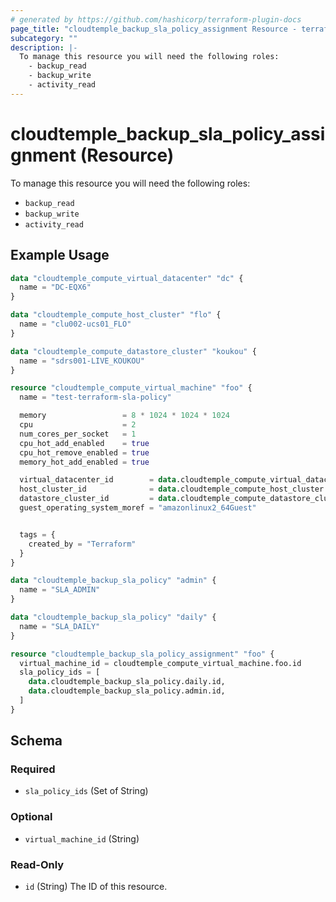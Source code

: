 ```yaml
---
# generated by https://github.com/hashicorp/terraform-plugin-docs
page_title: "cloudtemple_backup_sla_policy_assignment Resource - terraform-provider-cloudtemple"
subcategory: ""
description: |-
  To manage this resource you will need the following roles:
    - backup_read
    - backup_write
    - activity_read
---
```


# cloudtemple_backup_sla_policy_assignment (Resource)

To manage this resource you will need the following roles:
  - `backup_read`
  - `backup_write`
  - `activity_read`

## Example Usage

```terraform
data "cloudtemple_compute_virtual_datacenter" "dc" {
  name = "DC-EQX6"
}

data "cloudtemple_compute_host_cluster" "flo" {
  name = "clu002-ucs01_FLO"
}

data "cloudtemple_compute_datastore_cluster" "koukou" {
  name = "sdrs001-LIVE_KOUKOU"
}

resource "cloudtemple_compute_virtual_machine" "foo" {
  name = "test-terraform-sla-policy"

  memory                 = 8 * 1024 * 1024 * 1024
  cpu                    = 2
  num_cores_per_socket   = 1
  cpu_hot_add_enabled    = true
  cpu_hot_remove_enabled = true
  memory_hot_add_enabled = true

  virtual_datacenter_id        = data.cloudtemple_compute_virtual_datacenter.dc.id
  host_cluster_id              = data.cloudtemple_compute_host_cluster.flo.id
  datastore_cluster_id         = data.cloudtemple_compute_datastore_cluster.koukou.id
  guest_operating_system_moref = "amazonlinux2_64Guest"


  tags = {
    created_by = "Terraform"
  }
}

data "cloudtemple_backup_sla_policy" "admin" {
  name = "SLA_ADMIN"
}

data "cloudtemple_backup_sla_policy" "daily" {
  name = "SLA_DAILY"
}

resource "cloudtemple_backup_sla_policy_assignment" "foo" {
  virtual_machine_id = cloudtemple_compute_virtual_machine.foo.id
  sla_policy_ids = [
    data.cloudtemple_backup_sla_policy.daily.id,
    data.cloudtemple_backup_sla_policy.admin.id,
  ]
}
```

<!-- schema generated by tfplugindocs -->
## Schema

### Required

- `sla_policy_ids` (Set of String)

### Optional

- `virtual_machine_id` (String)

### Read-Only

- `id` (String) The ID of this resource.


